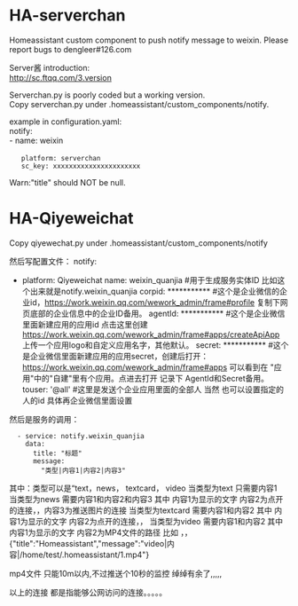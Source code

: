 # HA-serverchan
Homeassistant custom component to push notify message to weixin. Please report bugs to dengleer#126.com

Server酱 introduction:   
http://sc.ftqq.com/3.version   

Serverchan.py is poorly coded but a working version.  
Copy serverchan.py under .homeassistant/custom_components/notify. 

example  in configuration.yaml:   
notify:   
  \- name: weixin    
  
       platform: serverchan　　　　
       sc_key: xxxxxxxxxxxxxxxxxxxxxx   

Warn:"title" should NOT be null.

# HA-Qiyeweichat
Copy qiyewechat.py under .homeassistant/custom_components/notify

然后写配置文件：
notify:
  - platform: Qiyeweichat
    name: weixin_quanjia       #用于生成服务实体ID  比如这个出来就是notify.weixin_quanjia
    corpid: ***********       #这个是企业微信的企业id，https://work.weixin.qq.com/wework_admin/frame#profile 复制下网页底部的企业信息中的企业ID备用。
    agentId: ***********    #这个是企业微信里面新建应用的应用id 点击这里创建 https://work.weixin.qq.com/wework_admin/frame#apps/createApiApp
上传一个应用logo和自定义应用名字，其他默认。
    secret: ***********       #这个是企业微信里面新建应用的应用secret，创建后打开：https://work.weixin.qq.com/wework_admin/frame#apps 可以看到在 "应用"中的"自建"里有个应用。点进去打开 记录下 AgentId和Secret备用。
    touser: '@all'    #这里是发送个企业应用里面的全部人  当然  也可以设置指定的人的id  具体再企业微信里面设置


然后是服务的调用：

      - service: notify.weixin_quanjia
        data:
          title: "标题"
          message: 
            "类型|内容1|内容2|内容3"



其中：类型可以是“text，news， textcard， video
当类型为text   只需要内容1  
当类型为news   需要内容1和内容2和内容3   其中  内容1为显示的文字   内容2为点开的连接，，内容3为推送图片的连接
当类型为textcard    需要内容1和内容2  其中   内容1为显示的文字   内容2为点开的连接，，
当类型为video      需要内容1和内容2  其中  内容1为显示的文字   内容2为MP4文件的路径  比如 ，，{"title":"Homeassistant","message":"video|内容|/home/test/.homeassistant/1.mp4"}

mp4文件 只能10m以内,不过推送个10秒的监控   绰绰有余了,,,,,


以上的连接  都是指能够公网访问的连接。。。。。
